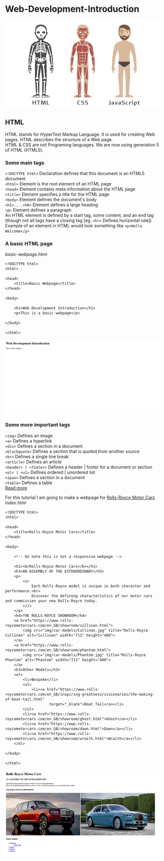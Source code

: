 # Web-Development-Introduction
![Website Skeleton](assest/../assests/website-skeleton.jpg "Website Skeleton")  

## HTML
HTML stands for HyperText Markup Language. It is used for creating Web pages. HTML describes the structure of a Web page.  
HTML & CSS are not Programing languages. We are now using generation 5 of HTML (HTML5).  
  
### Some main tags

`<!DOCTYPE html>` Declaration defines that this document is an HTML5 document  
`<html>` Element is the root element of an HTML page  
`<head>` Element contains meta information about the HTML page  
`<title>` Element specifies a title for the HTML page  
`<body>` Element defines the document's body  
`<h1>....<h6>` Element defines a large heading  
`<p>` Element defines a paragraph  
An HTML element is defined by a start tag, some content, and an end tag (though not all tags have a closing tag [eg. `<hr>` Defines horizontal rule])  
Example of an element in HTML would look something like `<p>Hello Welcome</p>`  

### A basic HTML page
*basic-webpage.html*
```
<!DOCTYPE html>
<html>

<head>
    <title>Basic Webpage</title>
</head>

<body>

    <h1>Web Development Introduction</h1>
    <p>This is a basic webpage</p>

</body>

</html>
```

![Basic HTML Page](assest/../assests/basic-webpage.jpg "Basic HTML Page")  

### Some more important tags
`<img>` Defines an image  
`<a>` Defines a hyperlink  
`<div>` Defines a section in a document  
`<blockquote>` Defines a section that is quoted from another source  
`<br>` Defines a single line break  
`<article>`  Defines an article  
`<header> | <footer>` Defines a header | footer for a document or section  
`<ol> | <ul>` Defines ordered | unordered list  
`<span>` Defines a section in a document  
`<table>` Defines a table  
[Read more](https://www.w3schools.com/TAGS/default.ASP)

For this tutorial I am going to make a webpage for [Rolls-Royce Motor Cars](https://www.rolls-roycemotorcars.com/en_GB/home.html)  
*index.html*
```
<!DOCTYPE html>
<html>

<head>
    <title>Rolls-Royce Motor Cars</title>
</head>

<body>
    
    <!-- Do note this is not a responsive webpage -->

    <h1><b>Rolls-Royce Motor Cars</b></h1>
    <h3>AN ASSEMBLY OF THE EXTRAORDINARY</h3>
    <p>
        <i>
            Each Rolls-Royce model is unique in both character and performance.<br>
            Discover the defining characteristics of our motor cars and commission your new Rolls-Royce today.
        </i>
    </p>
    <h4>THE ROLLS-ROYCE SHOWROOM</h4>
    <a href="https://www.rolls-roycemotorcars.com/en_GB/showroom/cullinan.html">
        <img src="img/car-models/Cullinan.jpg" title="Rolls-Royce Cullinan" alt="Cullinan" width="711" height="400">
    </a>
    <a href="https://www.rolls-roycemotorcars.com/en_GB/showroom/phantom.html">
        <img src="img/car-models/Phantom.jpg" title="Rolls-Royce Phantom" alt="Phantom" width="711" height="400">
    </a>
    <h3>Other Models</h3>
    <ol>
        <li>Bespoke</li>
        <ul>
            <li><a href="https://www.rolls-roycemotorcars.com/en_GB/inspiring-greatness/visionaries/the-making-of-boat-tail.html"
                    target="_blank">Boat Tail</a></li>
        </ul>
        <li><a href="https://www.rolls-roycemotorcars.com/en_GB/showroom/ghost.html">Ghost</a></li>
        <li><a href="https://www.rolls-roycemotorcars.com/en_GB/showroom/dawn.html">Dawn</a></li>
        <li><a href="https://www.rolls-roycemotorcars.com/en_GB/showroom/wraith.html">Wraith</a></li>
    </ol>

</body>

</html>
```

![Only HTML](asset/../assests/html-only.jpg "Only HTML")  







